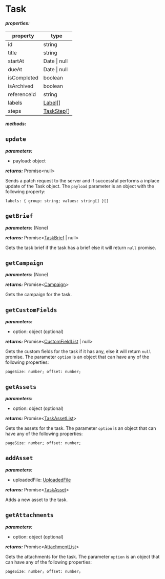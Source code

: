 # Task

**_properties:_**

| property    | type                        |
| ----------- | --------------------------- |
| id          | string                      |
| title       | string                      |
| startAt     | Date \| null                |
| dueAt       | Date \| null                |
| isCompleted | boolean                     |
| isArchived  | boolean                     |
| referenceId | string                      |
| labels      | [Label](./Label.md)[]       |
| steps       | [TaskStep](./TaskStep.md)[] |

**_methods:_**

## `update`

**_parameters:_**

- payload: object

**_returns:_** Promise\<null\>

Sends a patch request to the server and if successful performs a inplace update of the Task object. The `payload` parameter is an object with the following property:

`labels: { group: string; values: string[] }[]`

## `getBrief`

**_parameters:_** (None)

**_returns:_** Promise<[TaskBrief](./TaskBrief.md) | null>

Gets the task brief if the task has a brief else it will return `null` promise.

## `getCampaign`

**_parameters:_** (None)

**_returns:_** Promise<[Campaign](./Campaign.md)>

Gets the campaign for the task.

## `getCustomFields`

**_parameters:_**

- option: object (optional)

**_returns:_** Promise<[CustomFieldList](./CustomFieldList.md) | null>

Gets the custom fields for the task if it has any, else it will return `null` promise. The parameter `option` is an object that can have any of the following properties:

`pageSize: number; offset: number;`

## `getAssets`

**_parameters:_**

- option: object (optional)

**_returns:_** Promise<[TaskAssetList](./TaskAssetList.md)>

Gets the assets for the task. The parameter `option` is an object that can have any of the following properties:

`pageSize: number; offset: number;`

## `addAsset`

**_parameters:_**

- uploadedFile: [UploadedFile](./UploadedFile.md)

**_returns:_** Promise<[TaskAsset](./TaskAsset.md)>

Adds a new asset to the task.

## `getAttachments`

**_parameters:_**

- option: object (optional)

**_returns:_** Promise<[AttachmentList](./AttachmentList.md)>

Gets the attachments for the task. The parameter `option` is an object that can have any of the following properties:

`pageSize: number; offset: number;`
